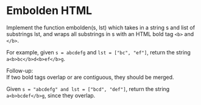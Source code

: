 # Embolden HTML

Implement the function embolden(s, lst) which takes in a string s and list of substrings lst, and wraps all substrings in s with an HTML bold tag `<b>` and `</b>`.

For example, given `s = abcdefg` and `lst = ["bc", "ef"]`, return the string `a<b>bc</b>d<b>ef</b>g`.

Follow-up:  
If two bold tags overlap or are contiguous, they should be merged.  

Given `s = "abcdefg" and lst = ["bcd", "def"]`, return the string `a<b>bcdef</b>g`, since they overlap.
